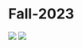 # Fall-2023


<img src=https://images.app.goo.gl/gy55n4iy37jAjACE8>

<img src= https://images.app.goo.gl/Qdpmf2RaPVnpvm366>
